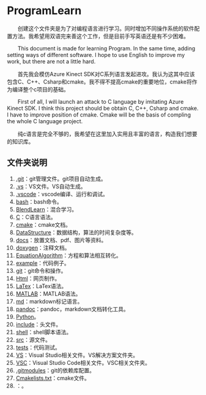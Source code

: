 # ProgramLearn

&emsp;&emsp;创建这个文件夹是为了对编程语言进行学习。同时增加不同操作系统的软件配置方法。我希望用双语完来善这个工作，但是目前手写英语还是有不少困难。

&emsp;&emsp;This document is made for learning Program. In the same time, adding setting ways of different software. I hope to use English to improve my work, but there are not a little hard.

&emsp;&emsp;首先我会模仿Azure Kinect SDK对C系列语言发起进攻。我认为这其中应该包含C、C++、Csharp和cmake。我不得不提高cmake的重要地位，cmake将作为编译整个c项目的基础。

&emsp;&emsp;First of all, I will launch an attack to C language by imitating Azure Kinect SDK. I think this project should be obtain C, C++, Csharp and cmake. I have to improve position of cmake. Cmake will be the basis of compling the whole C language project.

&emsp;&emsp;纯c语言是完全不够的，我希望在这里加入实用且丰富的语言，构造我们想要的知识库。

## 文件夹说明

1. [.git](./.git/)：git管理文件。git项目自动生成。
2. [.vs](./.vs/)：VS文件。VS自动生成。
3. [.vscode](./.vscode/)：vscode编译、运行和调试。
4. [bash](./bash/)：bash命令。
5. [BlendLearn](./BlendLearn/)：混合学习。
6. [C](./C/)：C语言语法。
7. [cmake](./cmake/)：cmake文档。
8. [DataStructure](./DataStructure/)：数据结构，算法的时间复杂度等。
9. [docs](./docs/)：放置文档、pdf、图片等资料。
10. [doxygen](./doxygen/)：注释文档。
11. [EquationAlgorithm](./EquationAlgorithm/)：方程和算法相互转化。
12. [example](./example/)：代码例子。
13. [git](./git/)：git命令和操作。
14. [Html](./Html/)：网页制作。
15. [LaTex](./LaTex/)：LaTex语法。
16. [MATLAB](./MATLAB/)：MATLAB语法。
17. [md](./md/)：markdown标记语言。
18. [pandoc](./pandoc/)：pandoc，markdown文档转化工具。
19. [Python](./Python/)。
20. [include](./include/)：头文件。
21. [shell](./shell/)：shell脚本语法。
22. [src](./src/)：源文件。
23. [tests](./tests/)：代码测试。
24. [VS](./VS/)：Visual Studio相关文件。VS解决方案文件夹。
25. [VSC](./VSC/)：Visual Studio Code相关文件。VSC相关文件夹。
26. [.gitmodules](./.gitmodules)：git的依赖库配置。
27. [Cmakelists.txt](./Cmakelists.txt)：cmake文件。
28. []()：。